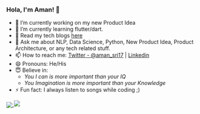 ### Hola, I'm Aman! 👋

- 🔭 I’m currently working on my new Product Idea
- 🌱 I’m currently learning flutter/dart.
- 📄 Read my tech blogs [here](https://haptik.ai/tech/author/aman-srivastava/)
- 💬 Ask me about NLP, Data Science, Python, New Product Idea, Product Architecture, or any tech related stuff.
- 📫 How to reach me: [Twitter - @aman_sri17](https://twitter.com/aman_sri17) | [Linkedin](https://www.linkedin.com/in/aman-srivastava-a8bb1285/)
- 😄 Pronouns: He/His
- 😇 Believe in: 
  - *You I can is more important than your IQ* 
  - *You Imagination is more important than your Knowledge*
- ⚡ Fun fact: I always listen to songs while coding ;)

<a href="https://github.com/adar2378?tab=repositories">
  <img align="center" src="https://github-readme-stats.anuraghazra1.vercel.app/api/top-langs/?username=adar2378&theme=light&hide_langs_below=0&title_color=000" />
</a>

<img src="https://github-readme-stats.vercel.app/api?username=amansrivastava17&&show_icons=true&title_color=ffffff&icon_color=bb2acf&text_color=daf7dc&bg_color=191919">
